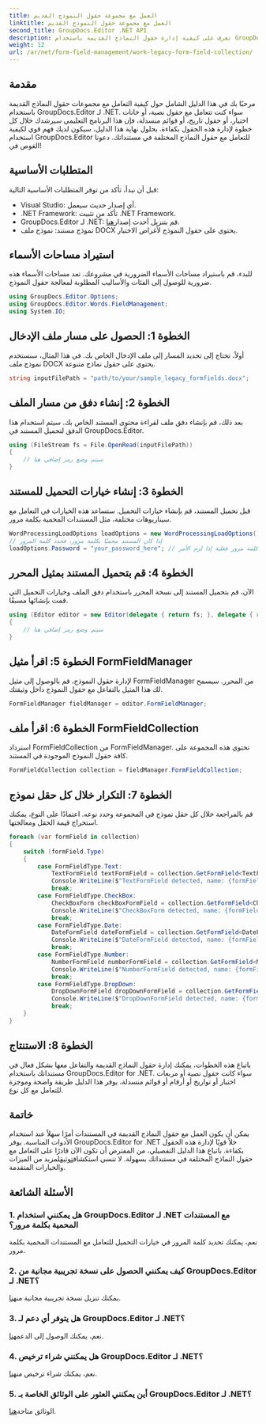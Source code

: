 ```yaml
---
title: العمل مع مجموعة حقول النموذج القديم
linktitle: العمل مع مجموعة حقول النموذج القديم
second_title: GroupDocs.Editor .NET API
description: تعرف على كيفية إدارة حقول النماذج القديمة باستخدام GroupDocs.Editor لـ .NET من خلال دليلنا التفصيلي. مثالي للتعامل مع حقول النص ومربعات الاختيار والتواريخ والمزيد.
weight: 12
url: /ar/net/form-field-management/work-legacy-form-field-collection/
---
```

## مقدمة
مرحبًا بك في هذا الدليل الشامل حول كيفية التعامل مع مجموعات حقول النماذج القديمة باستخدام GroupDocs.Editor لـ .NET. سواء كنت تتعامل مع حقول نصية، أو خانات اختيار، أو حقول تاريخ، أو قوائم منسدلة، فإن هذا البرنامج التعليمي سيرشدك خلال كل خطوة لإدارة هذه الحقول بكفاءة. بحلول نهاية هذا الدليل، سيكون لديك فهم قوي لكيفية استخدام GroupDocs.Editor للتعامل مع حقول النماذج المختلفة في مستنداتك. دعونا الغوص في!
## المتطلبات الأساسية
قبل أن نبدأ، تأكد من توفر المتطلبات الأساسية التالية:
- Visual Studio: أي إصدار حديث سيعمل.
- .NET Framework: تأكد من تثبيت .NET Framework.
-  GroupDocs.Editor لـ .NET: قم بتنزيل أحدث إصدار[هنا](https://releases.groupdocs.com/editor/net/).
- نموذج مستند: نموذج ملف DOCX يحتوي على حقول النموذج لأغراض الاختبار.
## استيراد مساحات الأسماء
للبدء، قم باستيراد مساحات الأسماء الضرورية في مشروعك. تعد مساحات الأسماء هذه ضرورية للوصول إلى الفئات والأساليب المطلوبة لمعالجة حقول النموذج.
```csharp
using GroupDocs.Editor.Options;
using GroupDocs.Editor.Words.FieldManagement;
using System.IO;
```
## الخطوة 1: الحصول على مسار ملف الإدخال
أولاً، تحتاج إلى تحديد المسار إلى ملف الإدخال الخاص بك. في هذا المثال، سنستخدم نموذج ملف DOCX يحتوي على حقول نماذج متنوعة.
```csharp
string inputFilePath = "path/to/your/sample_legacy_formfields.docx";
```
## الخطوة 2: إنشاء دفق من مسار الملف
بعد ذلك، قم بإنشاء دفق ملف لقراءة محتوى المستند الخاص بك. سيتم استخدام هذا الدفق لتحميل المستند في GroupDocs.Editor.
```csharp
using (FileStream fs = File.OpenRead(inputFilePath))
{
    // سيتم وضع رمز إضافي هنا
}
```
## الخطوة 3: إنشاء خيارات التحميل للمستند
قبل تحميل المستند، قم بإنشاء خيارات التحميل. ستساعد هذه الخيارات في التعامل مع سيناريوهات مختلفة، مثل المستندات المحمية بكلمة مرور.
```csharp
WordProcessingLoadOptions loadOptions = new WordProcessingLoadOptions();
// إذا كان المستند محميًا بكلمة مرور، فحدد كلمة المرور
loadOptions.Password = "your_password_here"; // استخدم كلمة مرور فعلية إذا لزم الأمر
```
## الخطوة 4: قم بتحميل المستند بمثيل المحرر
الآن، قم بتحميل المستند إلى نسخة المحرر باستخدام دفق الملف وخيارات التحميل التي قمت بإنشائها مسبقًا.
```csharp
using (Editor editor = new Editor(delegate { return fs; }, delegate { return loadOptions; }))
{
    // سيتم وضع رمز إضافي هنا
}
```
## الخطوة 5: اقرأ مثيل FormFieldManager
لإدارة حقول النموذج، قم بالوصول إلى مثيل FormFieldManager من المحرر. سيسمح لك هذا المثيل بالتفاعل مع حقول النموذج داخل وثيقتك.
```csharp
FormFieldManager fieldManager = editor.FormFieldManager;
```
## الخطوة 6: اقرأ ملف FormFieldCollection
استرداد FormFieldCollection من FormFieldManager. تحتوي هذه المجموعة على كافة حقول النموذج الموجودة في المستند.
```csharp
FormFieldCollection collection = fieldManager.FormFieldCollection;
```
## الخطوة 7: التكرار خلال كل حقل نموذج
قم بالمراجعة خلال كل حقل نموذج في المجموعة وحدد نوعه. اعتمادًا على النوع، يمكنك استخراج قيمة الحقل ومعالجتها.
```csharp
foreach (var formField in collection)
{
    switch (formField.Type)
    {
        case FormFieldType.Text:
            TextFormField textFormField = collection.GetFormField<TextFormField>(formField.Name);
            Console.WriteLine($"TextFormField detected, name: {formField.Name}, value: {textFormField.Value}");
            break;
        case FormFieldType.CheckBox:
            CheckBoxForm checkBoxFormField = collection.GetFormField<CheckBoxForm>(formField.Name);
            Console.WriteLine($"CheckBoxForm detected, name: {formField.Name}, value: {checkBoxFormField.Value}");
            break;
        case FormFieldType.Date:
            DateFormField dateFormField = collection.GetFormField<DateFormField>(formField.Name);
            Console.WriteLine($"DateFormField detected, name: {formField.Name}, value: {dateFormField.Value}");
            break;
        case FormFieldType.Number:
            NumberFormField numberFormField = collection.GetFormField<NumberFormField>(formField.Name);
            Console.WriteLine($"NumberFormField detected, name: {formField.Name}, value: {numberFormField.Value}");
            break;
        case FormFieldType.DropDown:
            DropDownFormField dropDownFormField = collection.GetFormField<DropDownFormField>(formField.Name);
            Console.WriteLine($"DropDownFormField detected, name: {formField.Name}, value selected: {dropDownFormField.Value[dropDownFormField.SelectedIndex]}");
            break;
    }
}
```
## الخطوة 8: الاستنتاج
باتباع هذه الخطوات، يمكنك إدارة حقول النماذج القديمة والتفاعل معها بشكل فعال في مستنداتك باستخدام GroupDocs.Editor for .NET. سواء كانت حقول نصية أو مربعات اختيار أو تواريخ أو أرقام أو قوائم منسدلة، يوفر هذا الدليل طريقة واضحة وموجزة للتعامل مع كل نوع.
## خاتمة
 يمكن أن يكون العمل مع حقول النماذج القديمة في المستندات أمرًا سهلاً عند استخدام الأدوات المناسبة. يوفر GroupDocs.Editor for .NET حلاً قويًا لإدارة هذه الحقول بكفاءة. باتباع هذا الدليل التفصيلي، من المفترض أن تكون الآن قادرًا على التعامل مع حقول النماذج المختلفة في مستنداتك بسهولة. لا تنسى استكشاف[توثيق](https://tutorials.groupdocs.com/editor/net/)لمزيد من الميزات والخيارات المتقدمة.
## الأسئلة الشائعة
### 1. هل يمكنني استخدام GroupDocs.Editor لـ .NET مع المستندات المحمية بكلمة مرور؟
نعم، يمكنك تحديد كلمة المرور في خيارات التحميل للتعامل مع المستندات المحمية بكلمة مرور.
### 2. كيف يمكنني الحصول على نسخة تجريبية مجانية من GroupDocs.Editor لـ .NET؟
 يمكنك تنزيل نسخة تجريبية مجانية من[هنا](https://releases.groupdocs.com/).
### 3. هل يتوفر أي دعم لـ GroupDocs.Editor لـ .NET؟
 نعم، يمكنك الوصول إلى الدعم[هنا](https://forum.groupdocs.com/c/editor/20).
### 4. هل يمكنني شراء ترخيص GroupDocs.Editor لـ .NET؟
 نعم، يمكنك شراء ترخيص من[هنا](https://purchase.groupdocs.com/buy).
### 5. أين يمكنني العثور على الوثائق الخاصة بـ GroupDocs.Editor لـ .NET؟
الوثائق متاحة[هنا](https://tutorials.groupdocs.com/editor/net/).
